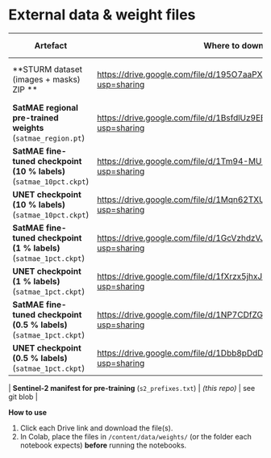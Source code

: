 # External data & weight files

| Artefact | Where to download / find | SHA-256 checksum |
|----------|-------------------------|------------------|
| **STURM dataset (images + masks) ZIP ** |https://drive.google.com/file/d/195O7aaPXF_CkIdgFrSb713dXHHYgEHPl/view?usp=sharing | large folder — skip checksum |
| **SatMAE regional pre-trained weights** (`satmae_region.pt`) |https://drive.google.com/file/d/1BsfdlUz9EBNE5ZQ-MiaNEtfztnDSWj3h/view?usp=sharing | `<TODO>` |
| **SatMAE fine-tuned checkpoint (10 % labels)** (`satmae_10pct.ckpt`) | https://drive.google.com/file/d/1Tm94-MU-Jors9sMSpSebxfra8S15QxWL/view?usp=sharing | `<TODO>` |
| **UNET checkpoint (10 % labels)** (`satmae_10pct.ckpt`) |https://drive.google.com/file/d/1Mqn62TXUHB_t9_jyKo65XTpNbjjlKMpx/view?usp=sharing   | `<TODO>` |
| **SatMAE fine-tuned checkpoint (1 % labels)** (`satmae_1pct.ckpt`) |https://drive.google.com/file/d/1GcVzhdzVJbKqHiaoM9fsCnITIAYcO7qD/view?usp=sharing | `<TODO>` |
| **UNET checkpoint (1 % labels)** (`satmae_1pct.ckpt`) | https://drive.google.com/file/d/1fXrzx5jhxJsjHrkYcuFyyFnaOyFSVudp/view?usp=sharing| `<TODO>` |
| **SatMAE fine-tuned checkpoint (0.5 % labels)** (`satmae_1pct.ckpt`) |https://drive.google.com/file/d/1NP7CDfZGIPYvza-_tQtcXKNd8JQuByeW/view?usp=sharing | `<TODO>` |
| **UNET checkpoint (0.5 % labels)** (`satmae_1pct.ckpt`) | https://drive.google.com/file/d/1Dbb8pDdDNTgzs3Tuk3nQSspkeWTKCVAb/view?usp=sharing| `<TODO>` |

| **Sentinel-2 manifest for pre-training** (`s2_prefixes.txt`) | *(this repo)* | see git blob |

**How to use**

1. Click each Drive link and download the file(s).  
2. In Colab, place the files in `/content/data/weights/` (or the folder each notebook expects) **before** running the notebooks.
